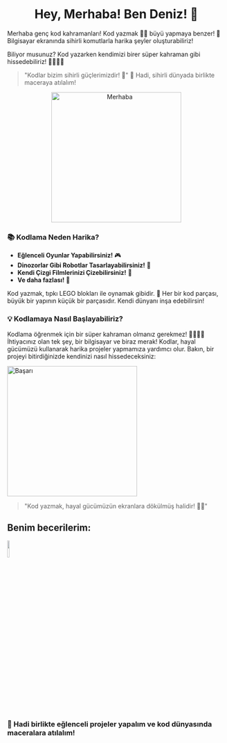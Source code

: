 <h1 align="center"> Hey, Merhaba! Ben Deniz! 👋</h1>



Merhaba genç kod kahramanları! Kod yazmak 🧙‍♂️ büyü yapmaya benzer! 🚀 Bilgisayar ekranında sihirli komutlarla harika şeyler oluşturabiliriz!

Biliyor musunuz? Kod yazarken kendimizi birer süper kahraman gibi hissedebiliriz! 🦸‍♂️🦸‍♀️ 
> "Kodlar bizim sihirli güçlerimizdir! 💫"
👋 Hadi, sihirli dünyada birlikte maceraya atılalım!
<div align="center">
    <img src="https://media.giphy.com/media/l0HlTy9x8FZo0XO1i/giphy.gif" alt="Merhaba" width="300"/>
</div>

### 📚 Kodlama Neden Harika?
- **Eğlenceli Oyunlar Yapabilirsiniz!** 🎮
- **Dinozorlar Gibi Robotlar Tasarlayabilirsiniz!** 🦖
- **Kendi Çizgi Filmlerinizi Çizebilirsiniz!** 🎨
- **Ve daha fazlası!** 🌌

Kod yazmak, tıpkı LEGO blokları ile oynamak gibidir. 🧱 Her bir kod parçası, büyük bir yapının küçük bir parçasıdır. Kendi dünyanı inşa edebilirsin!

### 💡 Kodlamaya Nasıl Başlayabiliriz?
Kodlama öğrenmek için bir süper kahraman olmanız gerekmez! 👩‍🎤👨‍🎤 İhtiyacınız olan tek şey, bir bilgisayar ve biraz merak! Kodlar, hayal gücümüzü kullanarak harika projeler yapmamıza yardımcı olur. Bakın, bir projeyi bitirdiğinizde kendinizi nasıl hissedeceksiniz:

<img src="https://media.giphy.com/media/5GoVLqeAOo6PK/giphy.gif" alt="Başarı" width="300"/>

> "Kod yazmak, hayal gücümüzün ekranlara dökülmüş halidir! 🧙‍♂️"

## Benim becerilerim:
<img src="https://www.citypng.com/public/uploads/preview/hd-python-logo-symbol-transparent-png-735811696257415dbkifcuokn.png" width="10%">


### 🎈 Hadi birlikte eğlenceli projeler yapalım ve kod dünyasında maceralara atılalım! 
